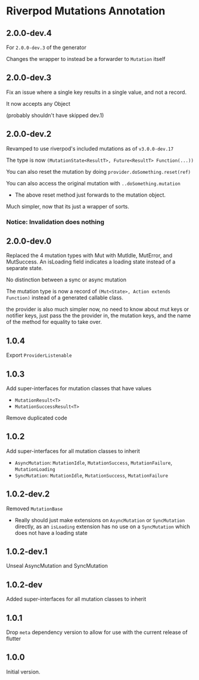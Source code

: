 # Riverpod Mutations Annotation

## 2.0.0-dev.4

For `2.0.0-dev.3` of the generator

Changes the wrapper to instead be a forwarder to `Mutation` itself

## 2.0.0-dev.3

Fix an issue where a single key results in a single value, and not a record.

It now accepts any Object

(probably shouldn't have skipped dev.1)

## 2.0.0-dev.2

Revamped to use riverpod's included mutations as of `v3.0.0-dev.17`

The type is now `(MutationState<ResultT>, Future<ResultT> Function(...))`

You can also reset the mutation by doing `provider.doSomething.reset(ref)`

You can also access the original mutation with `..doSomething.mutation`

- The above reset method just forwards to the mutation object.

Much simpler, now that its just a wrapper of sorts.

### Notice: Invalidation does nothing

## 2.0.0-dev.0

Replaced the 4 mutation types with Mut with MutIdle, MutError, and MutSuccess.
An isLoading field indicates a loading state instead of a separate state.

No distinction between a sync or async mutation

The mutation type is now a record of `(Mut<State>, Action extends Function)` instead of a generated callable class.

the provider is also much simpler now, no need to know about mut keys or notifier keys, just pass the the provider in, the mutation keys, and the name of the method for equality to take over.

## 1.0.4

Export `ProviderListenable`

## 1.0.3

Add super-interfaces for mutation classes that have values

- `MutationResult<T>`
- `MutationSuccessResult<T>`

Remove duplicated code

## 1.0.2

Add super-interfaces for all mutation classes to inherit

- `AsyncMutation`: `MutationIdle`, `MutationSuccess`, `MutationFailure`, `MutationLoading`
- `SyncMutation`: `MutationIdle`, `MutationSuccess`, `MutationFailure`

## 1.0.2-dev.2

Removed `MutationBase`

- Really should just make extensions on `AsyncMutation` or `SyncMutation` directly, as an `isLoading` extension has no use on a `SyncMutation` which does not have a loading state

## 1.0.2-dev.1

Unseal AsyncMutation and SyncMutation

## 1.0.2-dev

Added super-interfaces for all mutation classes to inherit

## 1.0.1

Drop `meta` dependency version to allow for use with the current release of flutter

## 1.0.0

Initial version.

